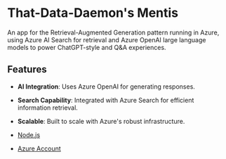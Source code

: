 # That-Data-Daemon's Mentis

An app for the Retrieval-Augmented Generation pattern running in Azure, using Azure AI Search for retrieval and Azure OpenAI large language models to power ChatGPT-style and Q&A experiences.




## Features

- **AI Integration**: Uses Azure OpenAI for generating responses.
- **Search Capability**: Integrated with Azure Search for efficient information retrieval.
- **Scalable**: Built to scale with Azure's robust infrastructure.


- [Node.js](https://nodejs.org/)
- [Azure Account](https://azure.microsoft.com/)





